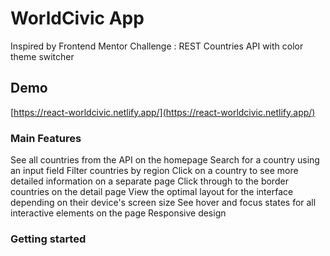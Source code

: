 # WorldCivic App
Inspired by Frontend Mentor Challenge : REST Countries API with color theme switcher


## Demo
[https://react-worldcivic.netlify.app/](https://react-worldcivic.netlify.app/)



### Main Features
See all countries from the API on the homepage
Search for a country using an input field
Filter countries by region
Click on a country to see more detailed information on a separate page
Click through to the border countries on the detail page
View the optimal layout for the interface depending on their device's screen size
See hover and focus states for all interactive elements on the page
Responsive design

### Getting started
